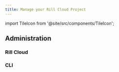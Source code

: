 ```yaml
---
title: Manage your Rill Cloud Project
---
```


import TileIcon from '@site/src/components/TileIcon';


<div className="tile-icon-grid">
    <TileIcon
    header="Organization Mangement"
    content="Connect to your data sources and start ingesting data into Rill for analysis."
    link="/reference/connectors"
    />
    <TileIcon
    header="Project Management"
    content="Transform and prepare your data with Rill's powerful ETL capabilities."
    link="/build/models"
    />
    <TileIcon
    header="User Group Management"
    content="Build a metrics layer to define key business metrics and KPIs."
    />
    <TileIcon
    header="User Management"
    content="Use Rill's interactive data exploration tools to discover insights."
    link="/explore/dashboard-101"
    />
    <TileIcon
    header="Dashboard Access Policies"
    content="Embed Rill dashboards into your applications and workflows."
    link="/integrate/embedding"
    />
    <TileIcon
    header="Roles and Permissions"
    content="Curious about what's new?"
    link="/notes"
    />
</div>


## Administration


### Rill Cloud

### CLI